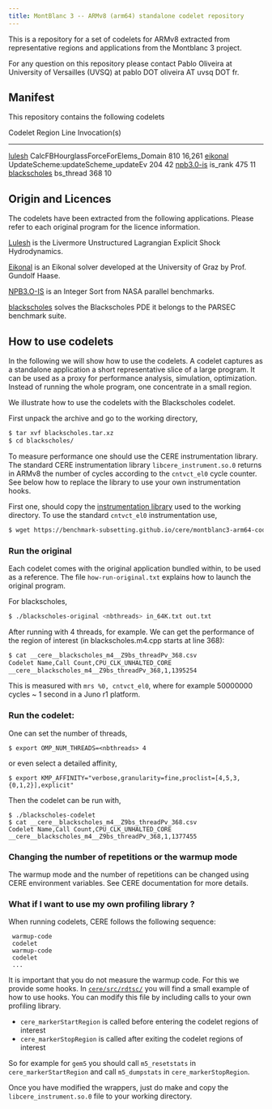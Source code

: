 ```yaml
---
title: MontBlanc 3 -- ARMv8 (arm64) standalone codelet repository
---
```


This is a repository for a set of codelets for ARMv8 extracted from
representative regions and applications from the Montblanc 3 project.

For any question on this repository please contact Pablo Oliveira at University
of Versailles (UVSQ) at pablo DOT oliveira AT uvsq DOT fr.

## Manifest

This repository contains the following codelets

Codelet                                Region                                 Line  Invocation(s) 
-------------------------------------- -------------------------------------- ----  -------------
[lulesh](./lulesh.tar.xz)              CalcFBHourglassForceForElems_Domain    810   16,261
[eikonal](./eikonal.tar.xz)            UpdateScheme:updateScheme_updateEv     204   42
[npb3.0-is](./npb3.0-IS.tar.xz)        is_rank                                475   11
[blackscholes](./blackscholes.tar.xz)  bs_thread                              368   10

## Origin and Licences

The codelets have been extracted from the following applications.
Please refer to each original program for the licence information.

[Lulesh](https://codesign.llnl.gov/lulesh.php) is the Livermore Unstructured Lagrangian Explicit Shock Hydrodynamics.

[Eikonal](http://imsc.uni-graz.at/haasegu/) is an Eikonal solver developed at the University of Graz by Prof. Gundolf Haase.

[NPB3.O-IS](https://www.nas.nasa.gov/publications/npb.html) is an Integer Sort from NASA parallel benchmarks.

[blackscholes](http://parsec.cs.princeton.edu/overview.htm) solves the Blackscholes PDE it belongs to the PARSEC benchmark suite.

## How to use codelets

In the following we will show how to use the codelets. A codelet captures as a standalone application a short representative slice of a large program. It can be used as a proxy for performance analysis, simulation, optimization. Instead of running the whole program, one concentrate in a small region.

We illustrate how to use the codelets with the Blackscholes codelet.

First unpack the archive and go to the working directory,

```bash
$ tar xvf blackscholes.tar.xz
$ cd blackscholes/
```

To measure performance one should use the CERE instrumentation library.
The standard CERE instrumentation library `libcere_instrument.so.0` returns 
in ARMv8 the number of cycles according to the `cntvct_el0` cycle counter.
See below how to replace the library to use your own instrumentation hooks.

First one, should copy the [instrumentation library](./libcere_instrument.so.0) used to the working directory.
To use the standard `cntvct_el0` instrumentation use,

```bash
$ wget https://benchmark-subsetting.github.io/cere/montblanc3-arm64-codelets/libcere_instrument.so.0
```

### Run the original 

Each codelet comes with the original application bundled within, to be used as
a reference. The file `how-run-original.txt` explains how to launch the original
program.

For blackscholes,

```bash
$ ./blackscholes-original <nbthreads> in_64K.txt out.txt
```

After running with 4 threads, for example. We can get the performance of the
region of interest (in blackscholes.m4.cpp starts at line 368):

```bash
$ cat __cere__blackscholes_m4__Z9bs_threadPv_368.csv 
Codelet Name,Call Count,CPU_CLK_UNHALTED_CORE
__cere__blackscholes_m4__Z9bs_threadPv_368,1,1395254
```

This is measured with `mrs %0, cntvct_el0`, where for example 50000000 cycles ~ 1 second in a Juno r1 platform.

### Run the codelet:
One can set the number of threads,

```
$ export OMP_NUM_THREADS=<nbthreads> 4
```

or even select a detailed affinity, 

```
$ export KMP_AFFINITY="verbose,granularity=fine,proclist=[4,5,3,{0,1,2}],explicit" 
```

Then the codelet can be run with,

```
$ ./blackscholes-codelet
$ cat __cere__blackscholes_m4__Z9bs_threadPv_368.csv
Codelet Name,Call Count,CPU_CLK_UNHALTED_CORE
__cere__blackscholes_m4__Z9bs_threadPv_368,1,1377455
```

### Changing the number of repetitions or the warmup mode

The warmup mode and the number of repetitions can be changed using CERE
environment variables. See CERE documentation for more details.

### What if I want to use my own profiling library ?

When running codelets, CERE follows the following sequence:

     warmup-code
     codelet
     warmup-code
     codelet
     ...

It is important that you do not measure the warmup code. For this we provide
some hooks.  In [`cere/src/rdtsc/`](https://github.com/benchmark-subsetting/cere/tree/master/src/rdtsc) 
you will find a small example of how to use hooks.  You can modify this file by including calls to your own profiling
library.

* `cere_markerStartRegion` is called before entering the codelet regions of interest
* `cere_markerStopRegion` is called after exiting the codelet regions of interest

So for example for `gem5` you should call `m5_resetstats` in `cere_markerStartRegion`
and call `m5_dumpstats` in `cere_markerStopRegion`.

Once you have modified the wrappers, just do make and copy the
`libcere_instrument.so.0` file to your working directory.







